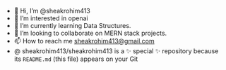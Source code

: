 - 👋 Hi, I’m @sheakrohim413
- 👀 I’m interested in  openai
- 🌱 I’m currently learning Data Structures.
- 💞️ I’m looking to collaborate on MERN stack projects.
- 📫 How to reach me sheakrohim413@gmail.com
- @
sheakrohim413/sheakrohim413 is a ✨ special ✨ repository because its `README.md` (this file) appears on your Git
  


